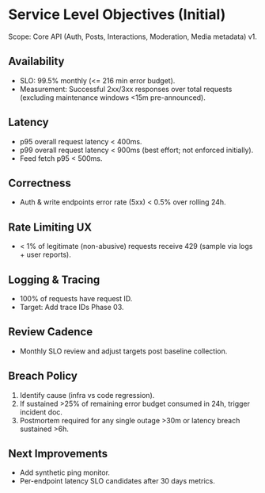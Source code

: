# Service Level Objectives (Initial)

Scope: Core API (Auth, Posts, Interactions, Moderation, Media metadata) v1.

## Availability
- SLO: 99.5% monthly (<= 216 min error budget).
- Measurement: Successful 2xx/3xx responses over total requests (excluding maintenance windows <15m pre-announced).

## Latency
- p95 overall request latency < 400ms.
- p99 overall request latency < 900ms (best effort; not enforced initially).
- Feed fetch p95 < 500ms.

## Correctness
- Auth & write endpoints error rate (5xx) < 0.5% over rolling 24h.

## Rate Limiting UX
- < 1% of legitimate (non-abusive) requests receive 429 (sample via logs + user reports).

## Logging & Tracing
- 100% of requests have request ID.
- Target: Add trace IDs Phase 03.

## Review Cadence
- Monthly SLO review and adjust targets post baseline collection.

## Breach Policy
1. Identify cause (infra vs code regression).
2. If sustained >25% of remaining error budget consumed in 24h, trigger incident doc.
3. Postmortem required for any single outage >30m or latency breach sustained >6h.

## Next Improvements
- Add synthetic ping monitor.
- Per-endpoint latency SLO candidates after 30 days metrics.
